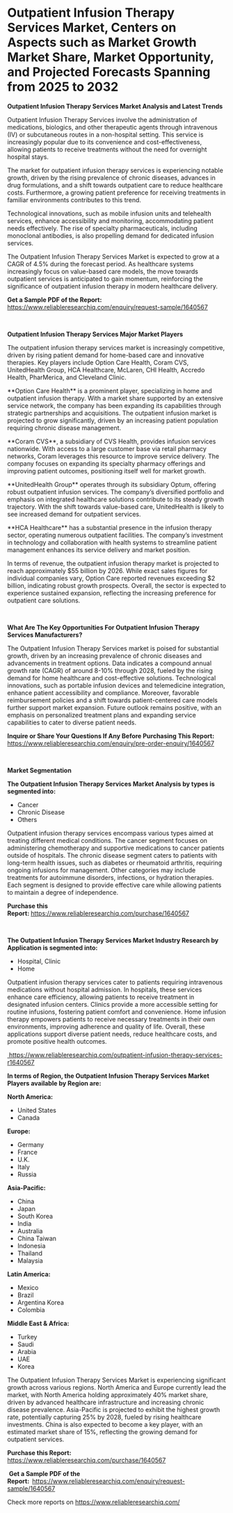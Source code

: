 <p><h1>Outpatient Infusion Therapy Services Market, Centers on Aspects such as Market Growth Market Share, Market Opportunity, and Projected Forecasts Spanning from 2025 to 2032</h1></p><p><strong>Outpatient Infusion Therapy Services Market Analysis and Latest Trends</strong></p>
<p><p>Outpatient Infusion Therapy Services involve the administration of medications, biologics, and other therapeutic agents through intravenous (IV) or subcutaneous routes in a non-hospital setting. This service is increasingly popular due to its convenience and cost-effectiveness, allowing patients to receive treatments without the need for overnight hospital stays. </p><p>The market for outpatient infusion therapy services is experiencing notable growth, driven by the rising prevalence of chronic diseases, advances in drug formulations, and a shift towards outpatient care to reduce healthcare costs. Furthermore, a growing patient preference for receiving treatments in familiar environments contributes to this trend. </p><p>Technological innovations, such as mobile infusion units and telehealth services, enhance accessibility and monitoring, accommodating patient needs effectively. The rise of specialty pharmaceuticals, including monoclonal antibodies, is also propelling demand for dedicated infusion services. </p><p>The Outpatient Infusion Therapy Services Market is expected to grow at a CAGR of 4.5% during the forecast period. As healthcare systems increasingly focus on value-based care models, the move towards outpatient services is anticipated to gain momentum, reinforcing the significance of outpatient infusion therapy in modern healthcare delivery.</p></p>
<p><strong>Get a Sample PDF of the Report:&nbsp;</strong> <a href="https://www.reliableresearchiq.com/enquiry/request-sample/1640567?utm_campaign=2190&utm_medium=2&utm_source=Github&utm_content=ia&utm_term=03032025&utm_id=outpatient-infusion-therapy-services">https://www.reliableresearchiq.com/enquiry/request-sample/1640567</a></p>
<p>&nbsp;</p>
<p><strong>Outpatient Infusion Therapy Services Major Market Players</strong></p>
<p><p>The outpatient infusion therapy services market is increasingly competitive, driven by rising patient demand for home-based care and innovative therapies. Key players include Option Care Health, Coram CVS, UnitedHealth Group, HCA Healthcare, McLaren, CHI Health, Accredo Health, PharMerica, and Cleveland Clinic.</p><p>**Option Care Health** is a prominent player, specializing in home and outpatient infusion therapy. With a market share supported by an extensive service network, the company has been expanding its capabilities through strategic partnerships and acquisitions. The outpatient infusion market is projected to grow significantly, driven by an increasing patient population requiring chronic disease management.</p><p>**Coram CVS**, a subsidiary of CVS Health, provides infusion services nationwide. With access to a large customer base via retail pharmacy networks, Coram leverages this resource to improve service delivery. The company focuses on expanding its specialty pharmacy offerings and improving patient outcomes, positioning itself well for market growth.</p><p>**UnitedHealth Group** operates through its subsidiary Optum, offering robust outpatient infusion services. The company’s diversified portfolio and emphasis on integrated healthcare solutions contribute to its steady growth trajectory. With the shift towards value-based care, UnitedHealth is likely to see increased demand for outpatient services.</p><p>**HCA Healthcare** has a substantial presence in the infusion therapy sector, operating numerous outpatient facilities. The company’s investment in technology and collaboration with health systems to streamline patient management enhances its service delivery and market position.</p><p>In terms of revenue, the outpatient infusion therapy market is projected to reach approximately $55 billion by 2026. While exact sales figures for individual companies vary, Option Care reported revenues exceeding $2 billion, indicating robust growth prospects. Overall, the sector is expected to experience sustained expansion, reflecting the increasing preference for outpatient care solutions.</p></p>
<p>&nbsp;</p>
<p><strong>What Are The Key Opportunities For Outpatient Infusion Therapy Services Manufacturers?</strong></p>
<p><p>The Outpatient Infusion Therapy Services market is poised for substantial growth, driven by an increasing prevalence of chronic diseases and advancements in treatment options. Data indicates a compound annual growth rate (CAGR) of around 8-10% through 2028, fueled by the rising demand for home healthcare and cost-effective solutions. Technological innovations, such as portable infusion devices and telemedicine integration, enhance patient accessibility and compliance. Moreover, favorable reimbursement policies and a shift towards patient-centered care models further support market expansion. Future outlook remains positive, with an emphasis on personalized treatment plans and expanding service capabilities to cater to diverse patient needs.</p></p>
<p><strong>Inquire or Share Your Questions If Any Before Purchasing This Report:</strong> <a href="https://www.reliableresearchiq.com/enquiry/pre-order-enquiry/1640567?utm_campaign=2190&utm_medium=2&utm_source=Github&utm_content=ia&utm_term=03032025&utm_id=outpatient-infusion-therapy-services">https://www.reliableresearchiq.com/enquiry/pre-order-enquiry/1640567</a></p>
<p>&nbsp;</p>
<p><strong>Market Segmentation</strong></p>
<p><strong>The Outpatient Infusion Therapy Services Market Analysis by types is segmented into:</strong></p>
<p><ul><li>Cancer</li><li>Chronic Disease</li><li>Others</li></ul></p>
<p><p>Outpatient infusion therapy services encompass various types aimed at treating different medical conditions. The cancer segment focuses on administering chemotherapy and supportive medications to cancer patients outside of hospitals. The chronic disease segment caters to patients with long-term health issues, such as diabetes or rheumatoid arthritis, requiring ongoing infusions for management. Other categories may include treatments for autoimmune disorders, infections, or hydration therapies. Each segment is designed to provide effective care while allowing patients to maintain a degree of independence.</p></p>
<p><strong>Purchase this Report:&nbsp;</strong><a href="https://www.reliableresearchiq.com/purchase/1640567?utm_campaign=2190&utm_medium=2&utm_source=Github&utm_content=ia&utm_term=03032025&utm_id=outpatient-infusion-therapy-services">https://www.reliableresearchiq.com/purchase/1640567</a></p>
<p>&nbsp;</p>
<p><strong>The Outpatient Infusion Therapy Services Market Industry Research by Application is segmented into:</strong></p>
<p><ul><li>Hospital, Clinic</li><li>Home</li></ul></p>
<p><p>Outpatient infusion therapy services cater to patients requiring intravenous medications without hospital admission. In hospitals, these services enhance care efficiency, allowing patients to receive treatment in designated infusion centers. Clinics provide a more accessible setting for routine infusions, fostering patient comfort and convenience. Home infusion therapy empowers patients to receive necessary treatments in their own environments, improving adherence and quality of life. Overall, these applications support diverse patient needs, reduce healthcare costs, and promote positive health outcomes.</p></p>
<p><a href="https://www.reliableresearchiq.com/outpatient-infusion-therapy-services-r1640567?utm_campaign=2190&utm_medium=2&utm_source=Github&utm_content=ia&utm_term=03032025&utm_id=outpatient-infusion-therapy-services">&nbsp;https://www.reliableresearchiq.com/outpatient-infusion-therapy-services-r1640567</a></p>
<p><strong>In terms of Region, the Outpatient Infusion Therapy Services Market Players available by Region are:</strong></p>
<p>
    <p> <strong> North America: </strong>
        <ul>
            <li>United States</li>
            <li>Canada</li>
        </ul>
        </p> 
    <p> <strong> Europe: </strong>
        <ul>
            <li>Germany</li>
            <li>France</li>
            <li>U.K.</li>
            <li>Italy</li>
            <li>Russia</li>
        </ul>
        </p> 
    <p> <strong> Asia-Pacific: </strong>
        <ul>
            <li>China</li>
            <li>Japan</li>
            <li>South Korea</li>
            <li>India</li>
            <li>Australia</li>
            <li>China Taiwan</li>
            <li>Indonesia</li>
            <li>Thailand</li>
            <li>Malaysia</li>
        </ul>
        </p> 
    <p> <strong> Latin America: </strong>
        <ul>
            <li>Mexico</li>
            <li>Brazil</li>
            <li>Argentina Korea</li>
            <li>Colombia</li>
        </ul>
        </p> 
    <p> <strong> Middle East & Africa: </strong>
        <ul>
            <li>Turkey</li>
            <li>Saudi</li>
            <li>Arabia</li>
            <li>UAE</li>
            <li>Korea</li>
        </ul>
    </p>
    </p>
<p><p>The Outpatient Infusion Therapy Services Market is experiencing significant growth across various regions. North America and Europe currently lead the market, with North America holding approximately 40% market share, driven by advanced healthcare infrastructure and increasing chronic disease prevalence. Asia-Pacific is projected to exhibit the highest growth rate, potentially capturing 25% by 2028, fueled by rising healthcare investments. China is also expected to become a key player, with an estimated market share of 15%, reflecting the growing demand for outpatient services.</p></p>
<p><strong>Purchase this Report: </strong><a href="https://www.reliableresearchiq.com/purchase/1640567?utm_campaign=2190&utm_medium=2&utm_source=Github&utm_content=ia&utm_term=03032025&utm_id=outpatient-infusion-therapy-services">https://www.reliableresearchiq.com/purchase/1640567</a></p>
<p>&nbsp;<strong>Get a Sample PDF of the Report:&nbsp;&nbsp;</strong><a href="https://www.reliableresearchiq.com/enquiry/request-sample/1640567?utm_campaign=2190&utm_medium=2&utm_source=Github&utm_content=ia&utm_term=03032025&utm_id=outpatient-infusion-therapy-services">https://www.reliableresearchiq.com/enquiry/request-sample/1640567</a></p>
<p><strong></strong></p>
<p>Check more reports on <a href="https://www.reliableresearchiq.com/?utm_campaign=2190&utm_medium=2&utm_source=Github&utm_content=ia&utm_term=03032025&utm_id=outpatient-infusion-therapy-services">https://www.reliableresearchiq.com/</a></p>